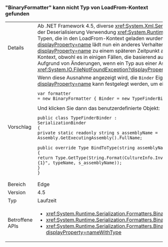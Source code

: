 ### <a name="binaryformatter-can-fail-to-find-type-from-loadfrom-context"></a>"BinaryFormatter" kann nicht Typ von LoadFrom-Kontext gefunden

|   |   |
|---|---|
|Details|Ab .NET Framework 4.5, diverse <xref:System.Xml.Serialization.XmlSerializer?displayProperty=name> Änderungen können dazu führen, dass Unterschiede bei der Deserialisierung Verwendung <xref:System.Runtime.Serialization.Formatters.Binary.BinaryFormatter?displayProperty=name> beim Deserialisieren von Typen, die in den LoadFrom-Kontext geladen wurden. Diese Änderungen sind aufgrund der neuen Möglichkeiten <xref:System.Xml.Serialization.XmlSerializer?displayProperty=name> lädt nun ein anderes Verhalten bewirkt, wenn ein <xref:System.Runtime.Serialization.Formatters.Binary.BinaryFormatter?displayProperty=name> zu einem späteren Zeitpunkt auf diesen Typ Deserialisieren versucht. Der Standardbinder für die Serialisierung sucht den LoadFrom-Kontext, obwohl es in einigen Fällen, die basierend auf dem alten Verhalten des XmlSerializer-Elements gearbeitet haben, möglicherweise nicht automatisch. Aufgrund von Änderungen, wenn ein Typ aus einer Assembly geladen wird, in einem anderen Kontext geladen wird eine <xref:System.IO.FileNotFoundException?displayProperty=name> ausgelöst werden.|
|Vorschlag|Wenn diese Ausnahme angezeigt wird, die <code>Binder</code> Eigenschaft von der <xref:System.Runtime.Serialization.Formatters.Binary.BinaryFormatter?displayProperty=name> kann festgelegt werden, um einen benutzerdefinierten Binder, die den richtigen Typ gefunden wird.<pre><code class="language-C#">var formatter = new BinaryFormatter { Binder = new TypeFinderBinder() }&#13;&#10;</code></pre>Und klicken Sie dann das benutzerdefinierte Objekt:<pre><code class="language-C#">public class TypeFinderBinder : SerializationBinder&#13;&#10;{&#13;&#10;private static readonly string s_assemblyName = Assembly.GetExecutingAssembly().FullName;&#13;&#10;&#13;&#10;public override Type BindToType(string assemblyName, string typeName)&#13;&#10;{&#13;&#10;return Type.GetType(String.Format(CultureInfo.InvariantCulture, &quot;{0}, {1}&quot;, typeName, s_assemblyName));&#13;&#10;}&#13;&#10;}&#13;&#10;</code></pre>|
|Bereich|Edge|
|Version|4.5|
|Typ|Laufzeit|
|Betroffene APIs|<ul><li><xref:System.Runtime.Serialization.Formatters.Binary.BinaryFormatter?displayProperty=nameWithType></li><li><xref:System.Runtime.Serialization.Formatters.Binary.BinaryFormatter.Deserialize(System.IO.Stream)?displayProperty=nameWithType></li><li><xref:System.Runtime.Serialization.Formatters.Binary.BinaryFormatter.Deserialize(System.IO.Stream,System.Runtime.Remoting.Messaging.HeaderHandler)?displayProperty=nameWithType></li></ul>|

